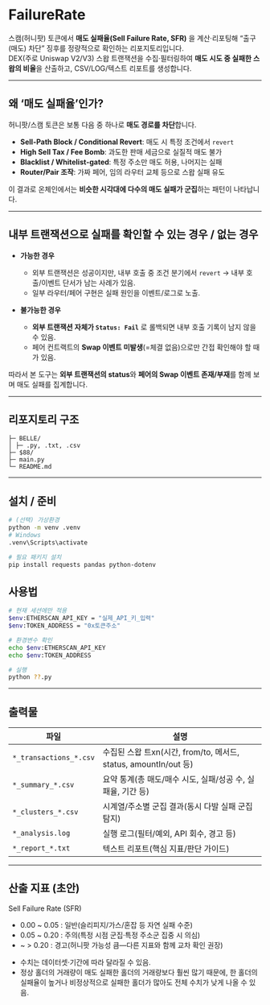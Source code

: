 # FailureRate

스캠(허니팟) 토큰에서 **매도 실패율(Sell Failure Rate, SFR)** 을 계산·리포팅해 “출구(매도) 차단” 징후를 정량적으로 확인하는 리포지토리입니다.  
DEX(주로 Uniswap V2/V3) 스왑 트랜잭션을 수집·필터링하여 **매도 시도 중 실패한 스왑의 비율**을 산출하고, CSV/LOG/텍스트 리포트를 생성합니다.

---

## 왜 ‘매도 실패율’인가?

허니팟/스캠 토큰은 보통 다음 중 하나로 **매도 경로를 차단**합니다.

- **Sell-Path Block / Conditional Revert**: 매도 시 특정 조건에서 `revert`
- **High Sell Tax / Fee Bomb**: 과도한 판매 세금으로 실질적 매도 불가
- **Blacklist / Whitelist-gated**: 특정 주소만 매도 허용, 나머지는 실패
- **Router/Pair 조작**: 가짜 페어, 임의 라우터 교체 등으로 스왑 실패 유도

이 결과로 온체인에서는 **비슷한 시각대에 다수의 매도 실패가 군집**하는 패턴이 나타납니다. 

---

## 내부 트랜잭션으로 실패를 확인할 수 있는 경우 / 없는 경우

- **가능한 경우**
  - 외부 트랜잭션은 성공이지만, 내부 호출 중 조건 분기에서 `revert` → 내부 호출/이벤트 단서가 남는 사례가 있음.
  - 일부 라우터/페어 구현은 실패 원인을 이벤트/로그로 노출.

- **불가능한 경우**
  - **외부 트랜잭션 자체가 `Status: Fail`** 로 롤백되면 내부 호출 기록이 남지 않을 수 있음.
  - 페어 컨트랙트의 **Swap 이벤트 미발생**(=체결 없음)으로만 간접 확인해야 할 때가 있음.

따라서 본 도구는 **외부 트랜잭션의 status**와 **페어의 Swap 이벤트 존재/부재**를 함께 보며 매도 실패를 집계합니다.

---

## 리포지토리 구조 
`````
├─ BELLE/
│ ├─ .py, .txt, .csv
├─ $88/
├─ main.py
└─ README.md
`````

---

## 설치 / 준비

```bash
# (선택) 가상환경
python -m venv .venv
# Windows
.venv\Scripts\activate

# 필요 패키지 설치
pip install requests pandas python-dotenv
```

## 사용법

```bash
# 현재 세션에만 적용
$env:ETHERSCAN_API_KEY = "실제_API_키_입력"
$env:TOKEN_ADDRESS = "0x토큰주소"

# 환경변수 확인
echo $env:ETHERSCAN_API_KEY
echo $env:TOKEN_ADDRESS

# 실행
python ??.py 
```

---

## 출력물

| 파일                   | 설명                                                            |
| ---------------------- | -------------------------------------------------------------- |
| `*_transactions_*.csv` | 수집된 스왑 트xn(시간, from/to, 메서드, status, amountIn/out 등) |
| `*_summary_*.csv`      | 요약 통계(총 매도/매수 시도, 실패/성공 수, 실패율, 기간 등)       |
| `*_clusters_*.csv`     | 시계열/주소별 군집 결과(동시 다발 실패 군집 탐지)                 |
| `*_analysis.log`       | 실행 로그(필터/예외, API 회수, 경고 등)                          |
| `*_report_*.txt`       | 텍스트 리포트(핵심 지표/판단 가이드)                             |

---

## 산출 지표 (초안)

Sell Failure Rate (SFR)

- 0.00 ~ 0.05 : 일반(슬리피지/가스/혼잡 등 자연 실패 수준)
- 0.05 ~ 0.20 : 주의(특정 시점 군집·특정 주소군 집중 시 의심)
- ~ > 0.20 : 경고(허니팟 가능성 큼—다른 지표와 함께 교차 확인 권장)

* 수치는 데이터셋·기간에 따라 달라질 수 있음.
* 정상 홀더의 거래량이 매도 실패한 홀더의 거래량보다 훨씬 많기 때문에, 한 홀더의 실패율이 높거나 비정상적으로 실패한 홀더가 많아도 전체 수치가 낮게 나올 수 있음.
